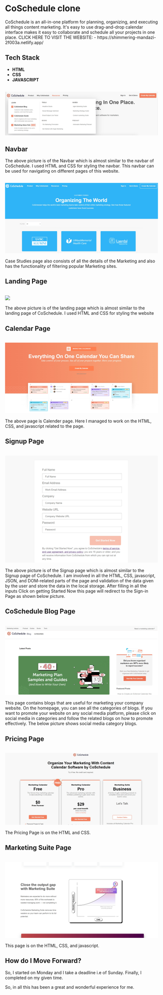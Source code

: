 # CoSchedule clone
<p>CoSchedule is an all-in-one platform for planning, organizing, and executing all things content marketing. It's easy to use drag-and-drop calendar interface makes it easy to collaborate and schedule all your projects in one place.
CLICK HERE TO VISIT THE WEBSITE: - https://shimmering-mandazi-2f003a.netlify.app/
</p>

## Tech Stack

<ul>
<li><b>HTML</b></li>
<li><b>CSS</b></li>
<li><b>JAVASCRIPT</b></li>
</ul>
<br>

<img src="./CoSchedule-Clone/navbar.jpg">
<br>

## Navbar
<p>The above picture is of the Navbar which is almost similar to the navbar of CoSchedule. I used HTML and CSS for styling the navbar. This navbar can be used for navigating on different pages of this website.</p>

<br>
<img src="./CoSchedule-Clone/case-studies.jpg">
<br>

<p>Case Studies page also consists of all the details of the Marketing and also has the functionality of filtering popular Marketing sites.</p>


## Landing Page
<br>
<img src="./CoSchedule-Clone/parterns.jpg">
<br>
<p>The above picture is of the landing page which is almost similar to the landing page of CoSchedule. I used HTML and CSS for styling the website</p>

## Calendar Page
<br>
<img src="./CoSchedule-Clone/calendar.jpg">
<br>


<p>The above page is Calender page. Here I managed to work on the HTML, CSS, and javascript related to the page.</p>

## Signup Page
<br>
<img src="./CoSchedule-Clone/signup.jpg">
<br>



<p>The above picture is of the Signup page which is almost similar to the Signup page of CoSchedule. I am involved in all the HTML, CSS, javascript, JSON, and DOM-related parts of the page and validation of the data given by the user and store the data in the local storage. After filling in all the inputs Click on getting Started Now this page will redirect to the Sign-in Page as shown below picture.</p>

## CoSchedule Blog Page
<br>
<img src="./CoSchedule-Clone/blog.jpg">
<br>



<p>This page contains blogs that are useful for marketing your company website. On the homepage, you can see all the categories of blogs. If you want to promote your website on any social media platform, please click on social media in categories and follow the related blogs on how to promote effectively. The below picture shows social media category blogs.</p>

## Pricing Page
<br>
<img src="./CoSchedule-Clone/pricing.jpg">
<br>



<p>The Pricing Page is on the HTML and CSS.</p>

## Marketing Suite Page
<br>
<img src="./CoSchedule-Clone/suite.jpg">
<br>



<p>This page is on the HTML, CSS, and javascript.</p>



## How do I Move Forward?

<p>So, I started on Monday and I take a deadline i.e of Sunday. Finally, I completed on my given time.</p>


<p>So, in all this has been a great and wonderful experience for me.</p>


